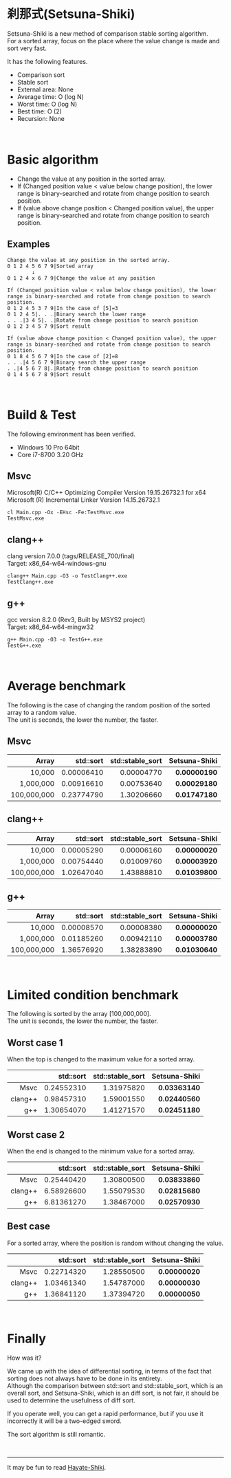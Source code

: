 # 刹那式(Setsuna-Shiki)
Setsuna-Shiki is a new method of comparison stable sorting algorithm.  
For a sorted array, focus on the place where the value change is made and sort very fast.  

It has the following features.  
* Comparison sort
* Stable sort
* External area: None
* Average time: O (log N)
* Worst time: O (log N)
* Best time: O (2)
* Recursion: None

<br>

# Basic algorithm
* Change the value at any position in the sorted array.
* If (Changed position value < value below change position), the lower range is binary-searched and rotate from change position to search position.
* If (value above change position < Changed position value), the upper range is binary-searched and rotate from change position to search position.

## Examples
~~~
Change the value at any position in the sorted array.
0 1 2 4 5 6 7 9|Sorted array
        ↓
0 1 2 4 x 6 7 9|Change the value at any position
~~~
~~~
If (Changed position value < value below change position), the lower range is binary-searched and rotate from change position to search position.
0 1 2 4 5 3 7 9|In the case of [5]=3
0 1 2 4 5|. . .|Binary search the lower range
. . .|3 4 5|. .|Rotate from change position to search position
0 1 2 3 4 5 7 9|Sort result
~~~
~~~
If (value above change position < Changed position value), the upper range is binary-searched and rotate from change position to search position.
0 1 8 4 5 6 7 9|In the case of [2]=8
. . .|4 5 6 7 9|Binary search the upper range
. .|4 5 6 7 8|.|Rotate from change position to search position
0 1 4 5 6 7 8 9|Sort result
~~~

<br>

# Build & Test
The following environment has been verified.  
* Windows 10 Pro 64bit
* Core i7-8700 3.20 GHz

## **Msvc**
Microsoft(R) C/C++ Optimizing Compiler Version 19.15.26732.1 for x64  
Microsoft (R) Incremental Linker Version 14.15.26732.1  
~~~
cl Main.cpp -Ox -EHsc -Fe:TestMsvc.exe
TestMsvc.exe
~~~

## **clang++**
clang version 7.0.0 (tags/RELEASE_700/final)  
Target: x86_64-w64-windows-gnu  
~~~
clang++ Main.cpp -O3 -o TestClang++.exe
TestClang++.exe
~~~

## **g++**
gcc version 8.2.0 (Rev3, Built by MSYS2 project)  
Target: x86_64-w64-mingw32  
~~~
g++ Main.cpp -O3 -o TestG++.exe
TestG++.exe
~~~

<br>

# Average benchmark
The following is the case of changing the random position of the sorted array to a random value.  
The unit is seconds, the lower the number, the faster.  

## **Msvc**
|Array|std::sort|std::stable_sort|Setsuna-Shiki|
|---:|---:|---:|---:|
|10,000|0.00006410|0.00004770|**0.00000190**|
|1,000,000|0.00916610|0.00753640|**0.00029180**|
|100,000,000|0.23774790|1.30206660|**0.01747180**|

## **clang++**
|Array|std::sort|std::stable_sort|Setsuna-Shiki|
|---:|---:|---:|---:|
|10,000|0.00005290|0.00006160|**0.00000020**|
|1,000,000|0.00754440|0.01009760|**0.00003920**|
|100,000,000|1.02647040|1.43888810|**0.01039800**|

## **g++**
|Array|std::sort|std::stable_sort|Setsuna-Shiki|
|---:|---:|---:|---:|
|10,000|0.00008570|0.00008380|**0.00000020**|
|1,000,000|0.01185260|0.00942110|**0.00003780**|
|100,000,000|1.36576920|1.38283890|**0.01030640**|

<br>

# Limited condition benchmark
The following is sorted by the array [100,000,000].  
The unit is seconds, the lower the number, the faster.  

## Worst case 1
When the top is changed to the maximum value for a sorted array.  

||std::sort|std::stable_sort|Setsuna-Shiki|
|---:|---:|---:|---:|
|Msvc|0.24552310|1.31975820|**0.03363140**|
|clang++|0.98457310|1.59001550|**0.02440560**|
|g++|1.30654070|1.41271570|**0.02451180**|

## Worst case 2
When the end is changed to the minimum value for a sorted array.  

||std::sort|std::stable_sort|Setsuna-Shiki|
|---:|---:|---:|---:|
|Msvc|0.25440420|1.30800500|**0.03833860**|
|clang++|6.58926600|1.55079530|**0.02815680**|
|g++|6.81361270|1.38467000|**0.02570930**|

## Best case
For a sorted array, where the position is random without changing the value.  

||std::sort|std::stable_sort|Setsuna-Shiki|
|---:|---:|---:|---:|
|Msvc|0.22714320|1.28550500|**0.00000020**|
|clang++|1.03461340|1.54787000|**0.00000030**|
|g++|1.36841120|1.37394720|**0.00000050**|


<br>

# Finally
How was it?  

We came up with the idea of ​​differential sorting, in terms of the fact that sorting does not always have to be done in its entirety.  
Although the comparison between std::sort and std::stable_sort, which is an overall sort, and Setsuna-Shiki, which is an diff sort, is not fair, it should be used to determine the usefulness of diff sort.  

If you operate well, you can get a rapid performance, but if you use it incorrectly it will be a two-edged sword.  

The sort algorithm is still romantic.  

<br>

---
It may be fun to read [Hayate-Shiki](https://github.com/EmuraDaisuke/SortingAlgorithm.HayateShiki).